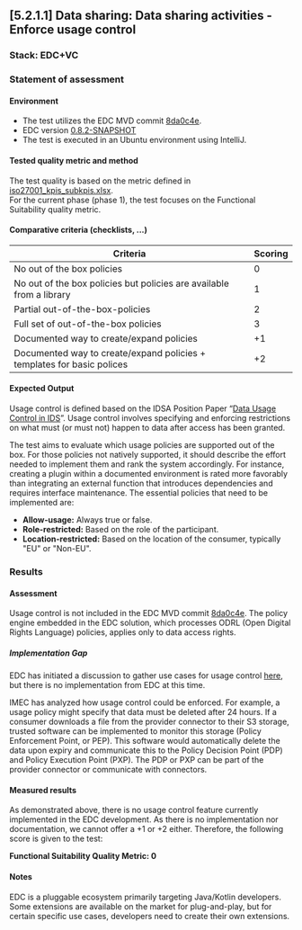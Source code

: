 ## [5.2.1.1] Data sharing: Data sharing activities - Enforce usage control
### Stack: EDC+VC

### Statement of assessment
#### Environment
- The test utilizes the EDC MVD commit [8da0c4e](https://github.com/eclipse-edc/MinimumViableDataspace/commit/8da0c4e6a8921dcb6ff189c2901868979bdc9a93).
- EDC version [0.8.2-SNAPSHOT](https://github.com/eclipse-edc/MinimumViableDataspace/blob/8da0c4e6a8921dcb6ff189c2901868979bdc9a93/gradle/libs.versions.toml#L7)
- The test is executed in an Ubuntu environment using IntelliJ.

#### Tested quality metric and method
The test quality is based on the metric defined in [iso27001_kpis_subkpis.xlsx](../../../../../design_decisions/background_info/iso27001_kpis_subkpis.xlsx).\
For the current phase (phase 1), the test focuses on the Functional Suitability quality metric.

#### Comparative criteria (checklists, ...)
| Criteria           | Scoring          |
| ------------- | ------------- |
| No out of the box policies  | 0 |
| No out of the box policies but policies are available from a library  | 1 |
| Partial out-of-the-box-policies  | 2 |
| Full set of out-of-the-box policies  | 3 |
| Documented way to create/expand policies  | +1 |
| Documented way to create/expand policies + templates for basic polices   | +2 |


#### Expected Output
Usage control is defined based on the IDSA Position Paper “[Data Usage Control in IDS](https://internationaldataspaces.org/data-sovereignty-updated-position-paper-on-data-usage-control-in-the-ids/)”. Usage control involves specifying and enforcing restrictions on what must (or must not) happen to data after access has been granted.

The test aims to evaluate which usage policies are supported out of the box. For those policies not natively supported, it should describe the effort needed to implement them and rank the system accordingly. For instance, creating a plugin within a documented environment is rated more favorably than integrating an external function that introduces dependencies and requires interface maintenance. The essential policies that need to be implemented are:

- **Allow-usage:** Always true or false.
- **Role-restricted:** Based on the role of the participant.
- **Location-restricted:** Based on the location of the consumer, typically "EU" or "Non-EU".

### Results

#### Assessment

Usage control is not included in the EDC MVD commit [8da0c4e](https://github.com/eclipse-edc/MinimumViableDataspace/commit/8da0c4e6a8921dcb6ff189c2901868979bdc9a93). The policy engine embedded in the EDC solution, which processes ODRL (Open Digital Rights Language) policies, applies only to data access rights.

##### Implementation Gap

EDC has initiated a discussion to gather use cases for usage control [here](https://github.com/eclipse-edc/Connector/discussions/878), but there is no implementation from EDC at this time. 

IMEC has analyzed how usage control could be enforced. For example, a usage policy might specify that data must be deleted after 24 hours. If a consumer downloads a file from the provider connector to their S3 storage, trusted software can be implemented to monitor this storage (Policy Enforcement Point, or PEP). This software would automatically delete the data upon expiry and communicate this to the Policy Decision Point (PDP) and Policy Execution Point (PXP). The PDP or PXP can be part of the provider connector or communicate with connectors.

#### Measured results
As demonstrated above, there is no usage control feature currently implemented in the EDC development. As there is no implementation nor documentation, we cannot offer a +1 or +2 either. Therefore, the following score is given to the test:

**Functional Suitability Quality Metric: 0**

#### Notes
EDC is a pluggable ecosystem primarily targeting Java/Kotlin developers. Some extensions are available on the market for plug-and-play, but for certain specific use cases, developers need to create their own extensions.